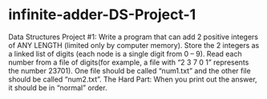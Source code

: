 # infinite-adder-DS-Project-1
Data Structures Project #1: 
Write a program that can add 2 positive integers of ANY LENGTH (limited only by computer memory). Store the 2 integers as a linked list of digits (each node is a single digit from 0 – 9). Read each number from a  file of digits(for example, a file with “2 3 7 0 1” represents the number 23701). One file should be called “num1.txt” and the other file should be called “num2.txt”. The Hard Part: When you print out the answer, it should be in “normal” order.
